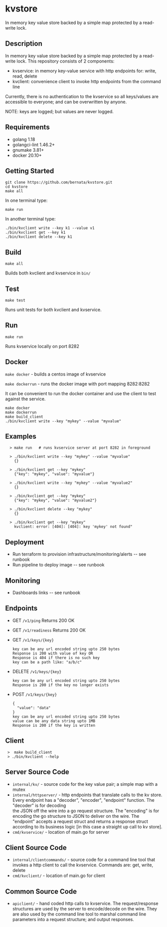 # kvstore
In memory key value store backed by a simple map protected by a read-write lock.

## Description
In memory key value store backed by a simple map protected by a read-write lock.
This repository consists of 2 components:
- kvservice: in memory key-value service with http endpoints for: write, read, delete
- kvclient: convenience client to invoke http endpoints from the command line

Currently, there is no authentication to the kvservice so all keys/values are accessible
to everyone; and can be overwritten by anyone.

NOTE: keys are logged; but values are never logged.

## Requirements
- golang 1.18
- golangci-lint 1.46.2+
- gnumake 3.81+
- docker 20.10+

## Getting Started
```
git clone https://github.com/bernata/kvstore.git
cd kvstore
make all
```

In one terminal type:
```
make run
```

In another terminal type:
```shell
./bin/kvclient write --key k1 --value v1
./bin/kvclient get --key k1
./bin/kvclient delete --key k1
```

## Build
`make all`

Builds both kvclient and kvservice in `bin/`

## Test
`make test`

Runs unit tests for both kvclient and kvservice.

## Run
`make run`

Runs kvservice locally on port 8282

## Docker
`make docker` - builds a centos image of kvservice

`make dockerrun` - runs the docker image with port mapping 8282:8282

It can be convenient to run the docker container and use the client to test against the service.
```
make docker
make dockerrun
make build_client
./bin/kvclient write --key "mykey" --value "myvalue"
```

## Examples
```shell
  > make run   # runs kvservice server at port 8282 in foreground
  
  > ./bin/kvclient write --key "mykey" --value "myvalue"
    {}
    
  > ./bin/kvclient get --key "mykey"
    {"key": "mykey", "value": "myvalue"}
    
  > ./bin/kvclient write --key "mykey" --value "myvalue2"
    {}
    
  > ./bin/kvclient get --key "mykey"
    {"key": "mykey", "value": "myvalue2"}
    
  > ./bin/kvclient delete --key "mykey"
    {}
    
  > ./bin/kvclient get --key "mykey"
    kvclient: error: [404]: [404]: key 'mykey' not found"
```

## Deployment
- Run terraform to provision infrastructure/monitoring/alerts -- see runbook
- Run pipeline to deploy image -- see runbook

## Monitoring
- Dashboards links -- see runbook

## Endpoints
- GET `/v1/ping`
  Returns 200 OK

- GET `/v1/readiness`
  Returns 200 OK

- GET `/v1/keys/{key}`
    ```
  key can be any url encoded string upto 250 bytes
  Response is 200 with value of key OR
  Response is 404 if there is no such key
  key can be a path like: "a/b/c"
    ```
  
- DELETE `/v1/keys/{key}`
    ```
  key can be any url encoded string upto 250 bytes
  Response is 200 if the key no longer exists
    ``` 

- POST `/v1/keys/{key}`
    ```
  {
      "value": "data"
  }
  key can be any url encoded string upto 250 bytes
  value can be any data string upto 1MB
  Response is 200 if the key is written
    ``` 

## Client
```shell
 >  make build_client
 > ./bin/kvclient --help
```

## Server Source Code
- `internal/kv/` - source code for the key value pair; a simple map with a mutex
- `internal/httpserver/` - http endpoints that translate calls to the kv store.
  Every endpoint has a "decoder", "encoder", "endpoint" function. The "decoder" is for decoding  
  the JSON off the wire into a go request structure. The "encoding" is for encoding the go
  structure to JSON to deliver on the wire. The "endpoint" accepts a request struct and returns
  a response struct according to its business logic [in this case a straight up call to kv store].
- `cmd/kvservice/` - location of main.go for server

## Client Source Code
- `internal/clientcommands/` - source code for a command line tool that invokes a http client to call the kvservice.
  Commands are: get, write, delete
- `cmd/kvclient/` - location of main.go for client

## Common Source Code
- `apiclient/` - hand coded http calls to kvservice. The request/response structures are
  used by the server to encode/decode on the wire. They are also used by the command line tool
  to marshal command line parameters into a request structure; and output responses.
